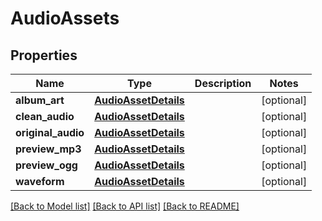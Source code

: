 # AudioAssets

## Properties
Name | Type | Description | Notes
------------ | ------------- | ------------- | -------------
**album_art** | [**AudioAssetDetails**](AudioAssetDetails.md) |  | [optional] 
**clean_audio** | [**AudioAssetDetails**](AudioAssetDetails.md) |  | [optional] 
**original_audio** | [**AudioAssetDetails**](AudioAssetDetails.md) |  | [optional] 
**preview_mp3** | [**AudioAssetDetails**](AudioAssetDetails.md) |  | [optional] 
**preview_ogg** | [**AudioAssetDetails**](AudioAssetDetails.md) |  | [optional] 
**waveform** | [**AudioAssetDetails**](AudioAssetDetails.md) |  | [optional] 

[[Back to Model list]](../README.md#documentation-for-models) [[Back to API list]](../README.md#documentation-for-api-endpoints) [[Back to README]](../README.md)

